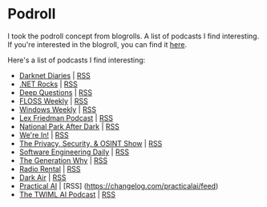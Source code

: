 # Podroll

I took the podroll concept from blogrolls. A list of podcasts I find interesting. If you're interested in the blogroll, you can find it [here](/feed/blogroll.html).

Here's a list of podcasts I find interesting:

- [Darknet Diaries](https://darknetdiaries.com/) | [RSS](https://feeds.megaphone.fm/darknetdiaries)
- [.NET Rocks](https://www.dotnetrocks.com/) | [RSS](http://feeds.feedburner.com/netRocksFullMp3Downloads)
- [Deep Questions](https://www.calnewport.com/podcast/) | [RSS](https://feeds.buzzsprout.com/1121972.rss)
- [FLOSS Weekly](https://twit.tv/shows/floss-weekly) | [RSS](https://feeds.twit.tv/floss.xml)
- [Windows Weekly](https://twit.tv/shows/windows-weekly) | [RSS](https://feeds.twit.tv/ww.xml)
- [Lex Friedman Podcast](https://lexfridman.com/podcast/) | [RSS](https://lexfridman.com/feed/podcast/)
- [National Park After Dark](https://www.npadpodcast.com/) | [RSS](https://anchor.fm/s/466eb6e4/podcast/rss)
- [We're In!](https://were-in.simplecast.com/) | [RSS](https://feeds.simplecast.com/_SsyS46z)
- [The Privacy, Security, & OSINT Show](https://soundcloud.com/user-98066669) | [RSS](https://feeds.soundcloud.com/users/soundcloud:users:261098918/sounds.rss)
- [Software Engineering Daily](https://softwareengineeringdaily.com/archives/) | [RSS](https://softwareengineeringdaily.com/feed/podcast/)
- [The Generation Why](https://wondery.com/shows/generation-why/) | [RSS](https://rss.art19.com/generation-why-podcast)
- [Radio Rental](https://radiorentalusa.com/) | [RSS](https://feeds.megaphone.fm/radio-rental)
- [Dark Air](https://audioboom.com/channels/5046661) | [RSS](https://audioboom.com/channels/5046661.rss)
- [Practical AI](https://changelog.com/practicalai) | [RSS] (https://changelog.com/practicalai/feed)
- [The TWIML AI Podcast](https://twimlai.com/) | [RSS](https://feeds.megaphone.fm/MLN2155636147)